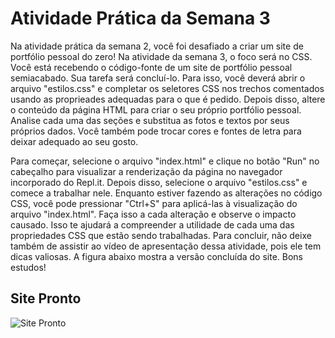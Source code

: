 # Atividade Prática da Semana 3  

Na atividade prática da semana 2, você foi desafiado a criar um site de portfólio pessoal do zero! Na atividade da semana 3, o foco será no CSS. Você está recebendo o código-fonte de um site de portfólio pessoal semiacabado. Sua tarefa será concluí-lo. Para isso, você deverá abrir o arquivo "estilos.css" e completar os seletores CSS nos trechos comentados usando as proprieades adequadas para o que é pedido. Depois disso, altere o conteúdo da página HTML para criar o seu próprio portfólio pessoal. Analise cada uma das seções e substitua as fotos e textos por seus próprios dados. Você também pode trocar cores e fontes de letra para deixar adequado ao seu gosto. 

Para começar, selecione o arquivo "index.html" e clique no botão "Run" no cabeçalho para visualizar a renderização da página no navegador incorporado do Repl.it. Depois disso, selecione o arquivo "estilos.css" e comece a trabalhar nele. Enquanto estiver fazendo as alterações no código CSS, você pode pressionar "Ctrl+S" para aplicá-las à visualização do arquivo "index.html". Faça isso a cada alteração e observe o impacto causado. Isso te ajudará a compreender a utilidade de cada uma das propriedades CSS que estão sendo trabalhadas. Para concluir, não deixe também de assistir ao vídeo de apresentação dessa atividade, pois ele tem dicas valiosas. A figura abaixo mostra a versão concluída do site. Bons estudos!

## Site Pronto

<img src="assets/site.png" alt="Site Pronto" />
